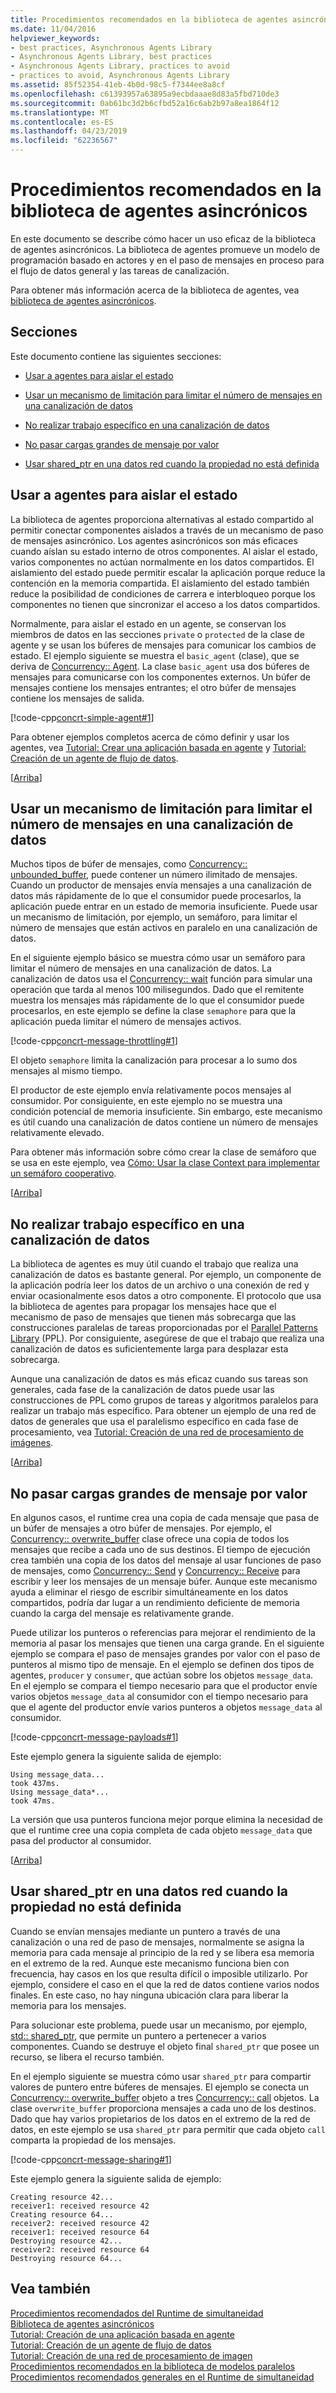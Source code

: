 ```yaml
---
title: Procedimientos recomendados en la biblioteca de agentes asincrónicos
ms.date: 11/04/2016
helpviewer_keywords:
- best practices, Asynchronous Agents Library
- Asynchronous Agents Library, best practices
- Asynchronous Agents Library, practices to avoid
- practices to avoid, Asynchronous Agents Library
ms.assetid: 85f52354-41eb-4b0d-98c5-f7344ee8a8cf
ms.openlocfilehash: c61393957a63895a9ecbdaaae8d83a5fbd710de3
ms.sourcegitcommit: 0ab61bc3d2b6cfbd52a16c6ab2b97a8ea1864f12
ms.translationtype: MT
ms.contentlocale: es-ES
ms.lasthandoff: 04/23/2019
ms.locfileid: "62236567"
---
```

# <a name="best-practices-in-the-asynchronous-agents-library"></a>Procedimientos recomendados en la biblioteca de agentes asincrónicos

En este documento se describe cómo hacer un uso eficaz de la biblioteca de agentes asincrónicos. La biblioteca de agentes promueve un modelo de programación basado en actores y en el paso de mensajes en proceso para el flujo de datos general y las tareas de canalización.

Para obtener más información acerca de la biblioteca de agentes, vea [biblioteca de agentes asincrónicos](../../parallel/concrt/asynchronous-agents-library.md).

##  <a name="top"></a> Secciones

Este documento contiene las siguientes secciones:

- [Usar a agentes para aislar el estado](#isolation)

- [Usar un mecanismo de limitación para limitar el número de mensajes en una canalización de datos](#throttling)

- [No realizar trabajo específico en una canalización de datos](#fine-grained)

- [No pasar cargas grandes de mensaje por valor](#large-payloads)

- [Usar shared_ptr en una datos red cuando la propiedad no está definida](#ownership)

##  <a name="isolation"></a> Usar a agentes para aislar el estado

La biblioteca de agentes proporciona alternativas al estado compartido al permitir conectar componentes aislados a través de un mecanismo de paso de mensajes asincrónico. Los agentes asincrónicos son más eficaces cuando aíslan su estado interno de otros componentes. Al aislar el estado, varios componentes no actúan normalmente en los datos compartidos. El aislamiento del estado puede permitir escalar la aplicación porque reduce la contención en la memoria compartida. El aislamiento del estado también reduce la posibilidad de condiciones de carrera e interbloqueo porque los componentes no tienen que sincronizar el acceso a los datos compartidos.

Normalmente, para aislar el estado en un agente, se conservan los miembros de datos en las secciones `private` o `protected` de la clase de agente y se usan los búferes de mensajes para comunicar los cambios de estado. El ejemplo siguiente se muestra el `basic_agent` (clase), que se deriva de [Concurrency:: Agent](../../parallel/concrt/reference/agent-class.md). La clase `basic_agent` usa dos búferes de mensajes para comunicarse con los componentes externos. Un búfer de mensajes contiene los mensajes entrantes; el otro búfer de mensajes contiene los mensajes de salida.

[!code-cpp[concrt-simple-agent#1](../../parallel/concrt/codesnippet/cpp/best-practices-in-the-asynchronous-agents-library_1.cpp)]

Para obtener ejemplos completos acerca de cómo definir y usar los agentes, vea [Tutorial: Crear una aplicación basada en agente](../../parallel/concrt/walkthrough-creating-an-agent-based-application.md) y [Tutorial: Creación de un agente de flujo de datos](../../parallel/concrt/walkthrough-creating-a-dataflow-agent.md).

[[Arriba](#top)]

##  <a name="throttling"></a> Usar un mecanismo de limitación para limitar el número de mensajes en una canalización de datos

Muchos tipos de búfer de mensajes, como [Concurrency:: unbounded_buffer](reference/unbounded-buffer-class.md), puede contener un número ilimitado de mensajes. Cuando un productor de mensajes envía mensajes a una canalización de datos más rápidamente de lo que el consumidor puede procesarlos, la aplicación puede entrar en un estado de memoria insuficiente. Puede usar un mecanismo de limitación, por ejemplo, un semáforo, para limitar el número de mensajes que están activos en paralelo en una canalización de datos.

En el siguiente ejemplo básico se muestra cómo usar un semáforo para limitar el número de mensajes en una canalización de datos. La canalización de datos usa el [Concurrency:: wait](reference/concurrency-namespace-functions.md#wait) función para simular una operación que tarda al menos 100 milisegundos. Dado que el remitente muestra los mensajes más rápidamente de lo que el consumidor puede procesarlos, en este ejemplo se define la clase `semaphore` para que la aplicación pueda limitar el número de mensajes activos.

[!code-cpp[concrt-message-throttling#1](../../parallel/concrt/codesnippet/cpp/best-practices-in-the-asynchronous-agents-library_2.cpp)]

El objeto `semaphore` limita la canalización para procesar a lo sumo dos mensajes al mismo tiempo.

El productor de este ejemplo envía relativamente pocos mensajes al consumidor. Por consiguiente, en este ejemplo no se muestra una condición potencial de memoria insuficiente. Sin embargo, este mecanismo es útil cuando una canalización de datos contiene un número de mensajes relativamente elevado.

Para obtener más información sobre cómo crear la clase de semáforo que se usa en este ejemplo, vea [Cómo: Usar la clase Context para implementar un semáforo cooperativo](../../parallel/concrt/how-to-use-the-context-class-to-implement-a-cooperative-semaphore.md).

[[Arriba](#top)]

##  <a name="fine-grained"></a> No realizar trabajo específico en una canalización de datos

La biblioteca de agentes es muy útil cuando el trabajo que realiza una canalización de datos es bastante general. Por ejemplo, un componente de la aplicación podría leer los datos de un archivo o una conexión de red y enviar ocasionalmente esos datos a otro componente. El protocolo que usa la biblioteca de agentes para propagar los mensajes hace que el mecanismo de paso de mensajes que tienen más sobrecarga que las construcciones paralelas de tareas proporcionadas por el [Parallel Patterns Library](../../parallel/concrt/parallel-patterns-library-ppl.md) (PPL). Por consiguiente, asegúrese de que el trabajo que realiza una canalización de datos es suficientemente larga para desplazar esta sobrecarga.

Aunque una canalización de datos es más eficaz cuando sus tareas son generales, cada fase de la canalización de datos puede usar las construcciones de PPL como grupos de tareas y algoritmos paralelos para realizar un trabajo más específico. Para obtener un ejemplo de una red de datos de generales que usa el paralelismo específico en cada fase de procesamiento, vea [Tutorial: Creación de una red de procesamiento de imágenes](../../parallel/concrt/walkthrough-creating-an-image-processing-network.md).

[[Arriba](#top)]

##  <a name="large-payloads"></a> No pasar cargas grandes de mensaje por valor

En algunos casos, el runtime crea una copia de cada mensaje que pasa de un búfer de mensajes a otro búfer de mensajes. Por ejemplo, el [Concurrency:: overwrite_buffer](../../parallel/concrt/reference/overwrite-buffer-class.md) clase ofrece una copia de todos los mensajes que recibe a cada uno de sus destinos. El tiempo de ejecución crea también una copia de los datos del mensaje al usar funciones de paso de mensajes, como [Concurrency:: Send](reference/concurrency-namespace-functions.md#send) y [Concurrency:: Receive](reference/concurrency-namespace-functions.md#receive) para escribir y leer los mensajes de un mensaje búfer. Aunque este mecanismo ayuda a eliminar el riesgo de escribir simultáneamente en los datos compartidos, podría dar lugar a un rendimiento deficiente de memoria cuando la carga del mensaje es relativamente grande.

Puede utilizar los punteros o referencias para mejorar el rendimiento de la memoria al pasar los mensajes que tienen una carga grande. En el siguiente ejemplo se compara el paso de mensajes grandes por valor con el paso de punteros al mismo tipo de mensaje. En el ejemplo se definen dos tipos de agentes, `producer` y `consumer`, que actúan sobre los objetos `message_data`. En el ejemplo se compara el tiempo necesario para que el productor envíe varios objetos `message_data` al consumidor con el tiempo necesario para que el agente del productor envíe varios punteros a objetos `message_data` al consumidor.

[!code-cpp[concrt-message-payloads#1](../../parallel/concrt/codesnippet/cpp/best-practices-in-the-asynchronous-agents-library_3.cpp)]

Este ejemplo genera la siguiente salida de ejemplo:

```Output
Using message_data...
took 437ms.
Using message_data*...
took 47ms.
```

La versión que usa punteros funciona mejor porque elimina la necesidad de que el runtime cree una copia completa de cada objeto `message_data` que pasa del productor al consumidor.

[[Arriba](#top)]

##  <a name="ownership"></a> Usar shared_ptr en una datos red cuando la propiedad no está definida

Cuando se envían mensajes mediante un puntero a través de una canalización o una red de paso de mensajes, normalmente se asigna la memoria para cada mensaje al principio de la red y se libera esa memoria en el extremo de la red. Aunque este mecanismo funciona bien con frecuencia, hay casos en los que resulta difícil o imposible utilizarlo. Por ejemplo, considere el caso en el que la red de datos contiene varios nodos finales. En este caso, no hay ninguna ubicación clara para liberar la memoria para los mensajes.

Para solucionar este problema, puede usar un mecanismo, por ejemplo, [std:: shared_ptr](../../standard-library/shared-ptr-class.md), que permite un puntero a pertenecer a varios componentes. Cuando se destruye el objeto final `shared_ptr` que posee un recurso, se libera el recurso también.

En el ejemplo siguiente se muestra cómo usar `shared_ptr` para compartir valores de puntero entre búferes de mensajes. El ejemplo se conecta un [Concurrency:: overwrite_buffer](../../parallel/concrt/reference/overwrite-buffer-class.md) objeto a tres [Concurrency:: call](../../parallel/concrt/reference/call-class.md) objetos. La clase `overwrite_buffer` proporciona mensajes a cada uno de los destinos. Dado que hay varios propietarios de los datos en el extremo de la red de datos, en este ejemplo se usa `shared_ptr` para permitir que cada objeto `call` comparta la propiedad de los mensajes.

[!code-cpp[concrt-message-sharing#1](../../parallel/concrt/codesnippet/cpp/best-practices-in-the-asynchronous-agents-library_4.cpp)]

Este ejemplo genera la siguiente salida de ejemplo:

```Output
Creating resource 42...
receiver1: received resource 42
Creating resource 64...
receiver2: received resource 42
receiver1: received resource 64
Destroying resource 42...
receiver2: received resource 64
Destroying resource 64...
```

## <a name="see-also"></a>Vea también

[Procedimientos recomendados del Runtime de simultaneidad](../../parallel/concrt/concurrency-runtime-best-practices.md)<br/>
[Biblioteca de agentes asincrónicos](../../parallel/concrt/asynchronous-agents-library.md)<br/>
[Tutorial: Creación de una aplicación basada en agente](../../parallel/concrt/walkthrough-creating-an-agent-based-application.md)<br/>
[Tutorial: Creación de un agente de flujo de datos](../../parallel/concrt/walkthrough-creating-a-dataflow-agent.md)<br/>
[Tutorial: Creación de una red de procesamiento de imagen](../../parallel/concrt/walkthrough-creating-an-image-processing-network.md)<br/>
[Procedimientos recomendados en la biblioteca de modelos paralelos](../../parallel/concrt/best-practices-in-the-parallel-patterns-library.md)<br/>
[Procedimientos recomendados generales en el Runtime de simultaneidad](../../parallel/concrt/general-best-practices-in-the-concurrency-runtime.md)
